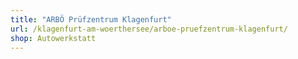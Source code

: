 ```yaml
---
title: "ARBÖ Prüfzentrum Klagenfurt"
url: /klagenfurt-am-woerthersee/arboe-pruefzentrum-klagenfurt/
shop: Autowerkstatt
---
```

